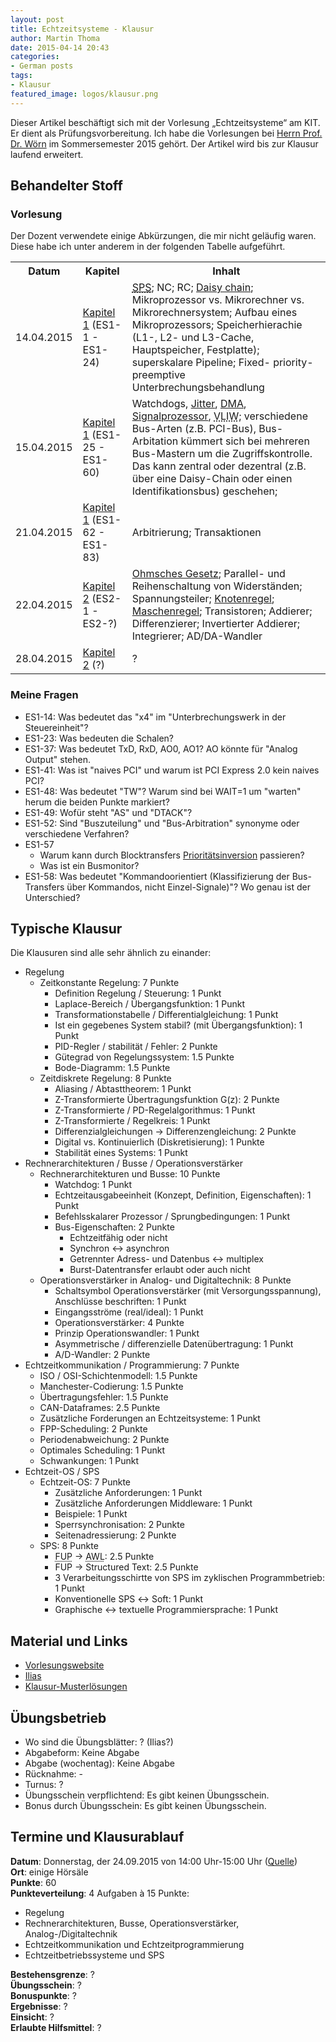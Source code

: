```yaml
---
layout: post
title: Echtzeitsysteme - Klausur
author: Martin Thoma
date: 2015-04-14 20:43
categories:
- German posts
tags:
- Klausur
featured_image: logos/klausur.png
---
```

<div class="info">Dieser Artikel beschäftigt sich mit der Vorlesung &bdquo;Echtzeitsysteme&ldquo; am KIT. Er dient als Prüfungsvorbereitung. Ich habe die Vorlesungen bei <a href="http://rob.ipr.kit.edu/mitarbeiter_96.php">Herrn Prof. Dr. Wörn</a> im Sommersemester 2015 gehört. Der Artikel wird bis zur Klausur laufend erweitert.</div>

## Behandelter Stoff

### Vorlesung

Der Dozent verwendete einige Abkürzungen, die mir nicht geläufig waren. Diese
habe ich unter anderem in der folgenden Tabelle aufgeführt.

<table>
<tr>
    <th>Datum</th>
    <th>Kapitel</th>
    <th>Inhalt</th>
</tr>
<tr>
    <td>14.04.2015</td>
    <td><a href="https://ilias.studium.kit.edu/ilias.php?ref_id=422667&cmd=sendfile&cmdClass=ilrepositorygui&cmdNode=ed&baseClass=ilRepositoryGUI">Kapitel 1</a> (ES1-1 - ES1-24)</td>
    <td><a href="https://de.wikipedia.org/wiki/Speicherprogrammierbare_Steuerung"><abbr title="Speicherprogrammierbare Steuerung">SPS</abbr></a>; NC; RC; <a href="https://de.wikipedia.org/wiki/Daisy_Chain">Daisy chain</a>; Mikroprozessor vs. Mikrorechner vs. Mikrorechnersystem; Aufbau eines Mikroprozessors; Speicherhierachie (L1-, L2- und L3-Cache, Hauptspeicher, Festplatte); superskalare Pipeline; Fixed-
priority-preemptive Unterbrechungsbehandlung</td>
</tr>
<tr>
    <td>15.04.2015</td>
    <td><a href="https://ilias.studium.kit.edu/ilias.php?ref_id=422667&cmd=sendfile&cmdClass=ilrepositorygui&cmdNode=ed&baseClass=ilRepositoryGUI">Kapitel 1</a> (ES1-25 - ES1-60)</td>
    <td>Watchdogs, <a href="http://de.wikipedia.org/wiki/Jitter">Jitter</a>, <a href="http://de.wikipedia.org/wiki/Speicherdirektzugriff">DMA</a>, <a href="http://de.wikipedia.org/wiki/Digitaler_Signalprozessor">Signalprozessor</a>, <abbr title="Very long instruction word">VLIW</abbr>; verschiedene Bus-Arten (z.B. PCI-Bus), Bus-Arbitation kümmert sich bei mehreren Bus-Mastern um die Zugriffskontrolle. Das kann zentral oder dezentral (z.B. über eine Daisy-Chain oder einen Identifikationsbus) geschehen; </td>
</tr>
<tr>
    <td>21.04.2015</td>
    <td><a href="https://ilias.studium.kit.edu/ilias.php?ref_id=422667&cmd=sendfile&cmdClass=ilrepositorygui&cmdNode=ed&baseClass=ilRepositoryGUI">Kapitel 1</a> (ES1-62 - ES1-83)</td>
    <td>Arbitrierung; Transaktionen</td>
</tr>
<tr>
    <td>22.04.2015</td>
    <td><a href="https://ilias.studium.kit.edu/ilias.php?ref_id=423230&cmd=sendfile&cmdClass=ilrepositorygui&cmdNode=ed&baseClass=ilRepositoryGUI">Kapitel 2</a> (ES2-1 - ES2-?)</td>
    <td><a href="https://de.wikipedia.org/wiki/Ohmsches_Gesetz#Beschreibung">Ohmsches Gesetz</a>; Parallel- und Reihenschaltung von Widerständen; Spannungsteiler; <a href="https://de.wikipedia.org/wiki/Kirchhoffsche_Regeln#Der_Knotenpunktsatz_.28Knotenregel.29_.E2.80.93_1._Kirchhoffsches_Gesetz">Knotenregel</a>; <a href="https://de.wikipedia.org/wiki/Kirchhoffsche_Regeln#Der_Maschensatz_.28Maschenregel.29_.E2.80.93_2._Kirchhoffsches_Gesetz">Maschenregel</a>; Transistoren; Addierer; Differenzierer; Invertierter Addierer; Integrierer; AD/DA-Wandler</td>
</tr>
<tr>
    <td>28.04.2015</td>
    <td><a href="https://ilias.studium.kit.edu/ilias.php?ref_id=423230&cmd=sendfile&cmdClass=ilrepositorygui&cmdNode=ed&baseClass=ilRepositoryGUI">Kapitel 2</a> (?)</td>
    <td>?</td>
</tr>
</table>

### Meine Fragen

* ES1-14: Was bedeutet das "x4" im "Unterbrechungswerk in der Steuereinheit"?
* ES1-23: Was bedeuten die Schalen?
* ES1-37: Was bedeutet TxD, RxD, AO0, AO1? AO könnte für "Analog Output" stehen.
* ES1-41: Was ist "naives PCI" und warum ist PCI Express 2.0 kein naives PCI?
* ES1-48: Was bedeutet "TW"? Warum sind bei WAIT=1 um "warten" herum die beiden
  Punkte markiert?
* ES1-49: Wofür steht "AS" und "DTACK"?
* ES1-52: Sind "Buszuteilung" und "Bus-Arbitration" synonyme oder verschiedene Verfahren?
* ES1-57
    * Warum kann durch Blocktransfers <a href="http://de.wikipedia.org/wiki/Priorit%C3%A4tsinversion">Prioritätsinversion</a> passieren?
    * Was ist ein Busmonitor?
* ES1-58: Was bedeutet "Kommandoorientiert (Klassifizierung der Bus-Transfers über Kommandos, nicht
Einzel-Signale)"? Wo genau ist der Unterschied?

## Typische Klausur

Die Klausuren sind alle sehr ähnlich zu einander:

* Regelung
  * Zeitkonstante Regelung: 7 Punkte
    * Definition Regelung / Steuerung: 1 Punkt
    * Laplace-Bereich / Übergangsfunktion: 1 Punkt
    * Transformationstabelle / Differentialgleichung: 1 Punkt
    * Ist ein gegebenes System stabil? (mit Übergangsfunktion): 1 Punkt
    * PID-Regler / stabilität / Fehler: 2 Punkte
    * Gütegrad von Regelungssystem: 1.5 Punkte
    * Bode-Diagramm: 1.5 Punkte
  * Zeitdiskrete Regelung: 8 Punkte
    * Aliasing / Abtasttheorem: 1 Punkt
    * Z-Transformierte Übertragungsfunktion G(z): 2 Punkte
    * Z-Transformierte / PD-Regelalgorithmus: 1 Punkt
    * Z-Transformierte / Regelkreis: 1 Punkt
    * Differenzialgleichungen → Differenzengleichung: 2 Punkte
    * Digital vs. Kontinuierlich (Diskretisierung): 1 Punkte
    * Stabilität eines Systems: 1 Punkt
* Rechnerarchitekturen / Busse / Operationsverstärker
  * Rechnerarchitekturen und Busse: 10 Punkte
    * Watchdog: 1 Punkt
    * Echtzeitausgabeeinheit (Konzept, Definition, Eigenschaften): 1 Punkt
    * Befehlsskalarer Prozessor / Sprungbedingungen: 1 Punkt
    * Bus-Eigenschaften: 2 Punkte
      * Echtzeitfähig oder nicht
      * Synchron ↔ asynchron
      * Getrennter Adress- und Datenbus ↔ multiplex
      * Burst-Datentransfer erlaubt oder auch nicht
  * Operationsverstärker in Analog- und Digitaltechnik: 8 Punkte
    * Schaltsymbol Operationsverstärker (mit Versorgungsspannung), Anschlüsse
      beschriften: 1 Punkt
    * Eingangsströme (real/ideal): 1 Punkt
    * Operationsverstärker: 4 Punkte
    * Prinzip Operationswandler: 1 Punkt
    * Asymmetrische / differenzielle Datenübertragung: 1 Punkt
    * A/D-Wandler: 2 Punkte
* Echtzeitkommunikation / Programmierung: 7 Punkte
  * ISO / OSI-Schichtenmodell: 1.5 Punkte
  * Manchester-Codierung: 1.5 Punkte
  * Übertragungsfehler: 1.5 Punkte
  * CAN-Dataframes: 2.5 Punkte
  * Zusätzliche Forderungen an Echtzeitsysteme: 1 Punkt
  * FPP-Scheduling: 2 Punkte
  * Periodenabweichung: 2 Punkte
  * Optimales Scheduling: 1 Punkt
  * Schwankungen: 1 Punkt
* Echtzeit-OS / SPS
  * Echtzeit-OS: 7 Punkte
    * Zusätzliche Anforderungen: 1 Punkt
    * Zusätzliche Anforderungen Middleware: 1 Punkt
    * Beispiele: 1 Punkt
    * Sperrsynchronisation: 2 Punkte
    * Seitenadressierung: 2 Punkte
  * SPS: 8 Punkte
    * <abbr title="Funktionspointer">FUP</abbr> → <abbr title="Anweisungsliste">AWL</abbr>: 2.5 Punkte
    * FUP → Structured Text: 2.5 Punkte
    * 3 Verarbeitungsschirtte von SPS im zyklischen Programmbetrieb: 1 Punkt
    * Konventionelle SPS ↔ Soft: 1 Punkt
    * Graphische ↔ textuelle Programmiersprache: 1 Punkt

## Material und Links

* [Vorlesungswebsite](http://www.math.kit.edu/stoch/lehre/wt2015s/de)
* [Ilias](https://ilias.studium.kit.edu/goto_produktiv_crs_409322.html)
* [Klausur-Musterlösungen](https://github.com/MartinThoma/KIT-Musterloesungen/tree/master/Echtzeitsysteme)

## Übungsbetrieb

* Wo sind die Übungsblätter: ? (Ilias?)
* Abgabeform: Keine Abgabe
* Abgabe (wochentag): Keine Abgabe
* Rücknahme: -
* Turnus: ?
* Übungsschein verpflichtend: Es gibt keinen Übungsschein.
* Bonus durch Übungsschein: Es gibt keinen Übungsschein.

## Termine und Klausurablauf

**Datum**: Donnerstag, der 24.09.2015 von 14:00 Uhr-15:00 Uhr ([Quelle](http://www.informatik.kit.edu/klausuren.php?kid=522.35))<br/>
**Ort**: einige Hörsäle<br/>
**Punkte**: 60<br/>
**Punkteverteilung**: 4 Aufgaben à 15 Punkte:

* Regelung
* Rechnerarchitekturen, Busse, Operationsverstärker, Analog-/Digitaltechnik
* Echtzeitkommunikation und Echtzeitprogrammierung
* Echtzeitbetriebssysteme und SPS

**Bestehensgrenze**: ?<br/>
**Übungsschein**: ?<br/>
**Bonuspunkte**: ?<br/>
**Ergebnisse**: ?<br/>
**Einsicht**: ?<br/>
**Erlaubte Hilfsmittel**: ?

